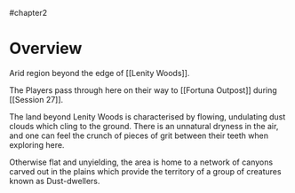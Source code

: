 #chapter2 

# Overview

Arid region beyond the edge of [[Lenity Woods]].

The Players pass through here on their way to [[Fortuna Outpost]] during [[Session 27]].

The land beyond Lenity Woods is characterised by flowing, undulating dust clouds which cling to the ground. There is an unnatural dryness in the air, and one can feel the crunch of pieces of grit between their teeth when exploring here.

Otherwise flat and unyielding, the area is home to a network of canyons carved out in the plains which provide the territory of a group of creatures known as Dust-dwellers.